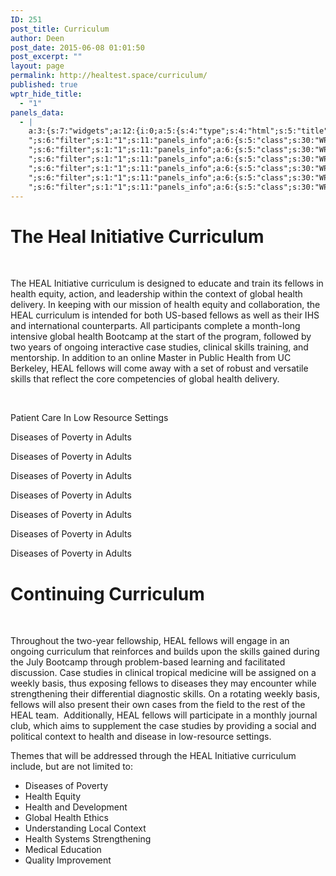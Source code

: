 ```yaml
---
ID: 251
post_title: Curriculum
author: Deen
post_date: 2015-06-08 01:01:50
post_excerpt: ""
layout: page
permalink: http://healtest.space/curriculum/
published: true
wptr_hide_title:
  - "1"
panels_data:
  - |
    a:3:{s:7:"widgets";a:12:{i:0;a:5:{s:4:"type";s:4:"html";s:5:"title";s:0:"";s:4:"text";s:56:"<h1 class="headline">The Heal Initiative Curriculum</h1>";s:6:"filter";s:1:"1";s:11:"panels_info";a:6:{s:5:"class";s:30:"WP_Widget_Black_Studio_TinyMCE";s:3:"raw";b:0;s:4:"grid";i:0;s:4:"cell";i:0;s:2:"id";i:0;s:5:"style";a:1:{s:18:"background_display";s:4:"tile";}}}i:1;a:5:{s:4:"type";s:6:"visual";s:5:"title";s:0:"";s:4:"text";s:763:"<p> </p><p>The HEAL Initiative curriculum is designed to educate and train its fellows in health equity, action, and leadership within the context of global health delivery. In keeping with our mission of health equity and collaboration, the HEAL curriculum is intended for both US-based fellows as well as their IHS and international counterparts. All participants complete a month-long intensive global health Bootcamp at the start of the program, followed by two years of ongoing interactive case studies, clinical skills training, and mentorship. In addition to an online Master in Public Health from UC Berkeley, HEAL fellows will come away with a set of robust and versatile skills that reflect the core competencies of global health delivery.</p><p> </p>";s:6:"filter";s:1:"1";s:11:"panels_info";a:6:{s:5:"class";s:30:"WP_Widget_Black_Studio_TinyMCE";s:3:"raw";b:0;s:4:"grid";i:1;s:4:"cell";i:0;s:2:"id";i:1;s:5:"style";a:2:{s:10:"background";s:7:"#ffffff";s:18:"background_display";s:4:"tile";}}}i:2;a:5:{s:4:"type";s:4:"html";s:5:"title";s:0:"";s:4:"text";s:37:"Patient Care In Low Resource Settings";s:6:"filter";s:1:"1";s:11:"panels_info";a:5:{s:5:"class";s:30:"WP_Widget_Black_Studio_TinyMCE";s:4:"grid";i:2;s:4:"cell";i:0;s:2:"id";i:2;s:5:"style";a:3:{s:10:"background";s:7:"#ededed";s:27:"background_image_attachment";b:0;s:18:"background_display";s:4:"tile";}}}i:3;a:5:{s:4:"type";s:6:"visual";s:5:"title";s:0:"";s:4:"text";s:36:"<p>Diseases of Poverty in Adults</p>";s:6:"filter";s:1:"1";s:11:"panels_info";a:6:{s:5:"class";s:30:"WP_Widget_Black_Studio_TinyMCE";s:3:"raw";b:0;s:4:"grid";i:2;s:4:"cell";i:1;s:2:"id";i:3;s:5:"style";a:2:{s:10:"background";s:7:"#ededed";s:18:"background_display";s:4:"tile";}}}i:4;a:5:{s:4:"type";s:6:"visual";s:5:"title";s:0:"";s:4:"text";s:37:"<p>Diseases of Poverty in Adults</p>
    ";s:6:"filter";s:1:"1";s:11:"panels_info";a:6:{s:5:"class";s:30:"WP_Widget_Black_Studio_TinyMCE";s:3:"raw";b:0;s:4:"grid";i:2;s:4:"cell";i:2;s:2:"id";i:4;s:5:"style";a:2:{s:10:"background";s:7:"#ededed";s:18:"background_display";s:4:"tile";}}}i:5;a:5:{s:4:"type";s:6:"visual";s:5:"title";s:0:"";s:4:"text";s:37:"<p>Diseases of Poverty in Adults</p>
    ";s:6:"filter";s:1:"1";s:11:"panels_info";a:6:{s:5:"class";s:30:"WP_Widget_Black_Studio_TinyMCE";s:3:"raw";b:0;s:4:"grid";i:2;s:4:"cell";i:3;s:2:"id";i:5;s:5:"style";a:2:{s:10:"background";s:7:"#ededed";s:18:"background_display";s:4:"tile";}}}i:6;a:5:{s:4:"type";s:6:"visual";s:5:"title";s:0:"";s:4:"text";s:37:"<p>Diseases of Poverty in Adults</p>
    ";s:6:"filter";s:1:"1";s:11:"panels_info";a:6:{s:5:"class";s:30:"WP_Widget_Black_Studio_TinyMCE";s:3:"raw";b:0;s:4:"grid";i:2;s:4:"cell";i:4;s:2:"id";i:6;s:5:"style";a:2:{s:10:"background";s:7:"#ededed";s:18:"background_display";s:4:"tile";}}}i:7;a:5:{s:4:"type";s:6:"visual";s:5:"title";s:0:"";s:4:"text";s:37:"<p>Diseases of Poverty in Adults</p>
    ";s:6:"filter";s:1:"1";s:11:"panels_info";a:6:{s:5:"class";s:30:"WP_Widget_Black_Studio_TinyMCE";s:3:"raw";b:0;s:4:"grid";i:2;s:4:"cell";i:5;s:2:"id";i:7;s:5:"style";a:2:{s:10:"background";s:7:"#ededed";s:18:"background_display";s:4:"tile";}}}i:8;a:5:{s:4:"type";s:6:"visual";s:5:"title";s:0:"";s:4:"text";s:37:"<p>Diseases of Poverty in Adults</p>
    ";s:6:"filter";s:1:"1";s:11:"panels_info";a:6:{s:5:"class";s:30:"WP_Widget_Black_Studio_TinyMCE";s:3:"raw";b:0;s:4:"grid";i:2;s:4:"cell";i:6;s:2:"id";i:8;s:5:"style";a:2:{s:10:"background";s:7:"#ededed";s:18:"background_display";s:4:"tile";}}}i:9;a:5:{s:4:"type";s:6:"visual";s:5:"title";s:0:"";s:4:"text";s:37:"<p>Diseases of Poverty in Adults</p>
    ";s:6:"filter";s:1:"1";s:11:"panels_info";a:6:{s:5:"class";s:30:"WP_Widget_Black_Studio_TinyMCE";s:3:"raw";b:0;s:4:"grid";i:2;s:4:"cell";i:7;s:2:"id";i:9;s:5:"style";a:2:{s:10:"background";s:7:"#ededed";s:18:"background_display";s:4:"tile";}}}i:10;a:5:{s:4:"type";s:4:"html";s:5:"title";s:0:"";s:4:"text";s:47:"<h1 class="headline">Continuing Curriculum</h1>";s:6:"filter";s:1:"1";s:11:"panels_info";a:6:{s:5:"class";s:30:"WP_Widget_Black_Studio_TinyMCE";s:3:"raw";b:0;s:4:"grid";i:3;s:4:"cell";i:0;s:2:"id";i:10;s:5:"style";a:1:{s:18:"background_display";s:4:"tile";}}}i:11;a:5:{s:4:"type";s:6:"visual";s:5:"title";s:0:"";s:4:"text";s:1101:"<p> </p><p>Throughout the two-year fellowship, HEAL fellows will engage in an ongoing curriculum that reinforces and builds upon the skills gained during the July Bootcamp through problem-based learning and facilitated discussion. Case studies in clinical tropical medicine will be assigned on a weekly basis, thus exposing fellows to diseases they may encounter while strengthening their differential diagnostic skills. On a rotating weekly basis, fellows will also present their own cases from the field to the rest of the HEAL team.  Additionally, HEAL fellows will participate in a monthly journal club, which aims to supplement the case studies by providing a social and political context to health and disease in low-resource settings.</p><p>Themes that will be addressed through the HEAL Initiative curriculum include, but are not limited to:</p><ul><li>Diseases of Poverty</li><li>Health Equity</li><li>Health and Development</li><li>Global Health Ethics</li><li>Understanding Local Context</li><li>Health Systems Strengthening</li><li>Medical Education</li><li>Quality Improvement</li></ul>";s:6:"filter";s:1:"1";s:11:"panels_info";a:6:{s:5:"class";s:30:"WP_Widget_Black_Studio_TinyMCE";s:3:"raw";b:0;s:4:"grid";i:4;s:4:"cell";i:0;s:2:"id";i:11;s:5:"style";a:1:{s:18:"background_display";s:4:"tile";}}}}s:5:"grids";a:5:{i:0;a:2:{s:5:"cells";i:1;s:5:"style";a:2:{s:11:"row_stretch";s:4:"full";s:18:"background_display";s:4:"tile";}}i:1;a:2:{s:5:"cells";i:1;s:5:"style";a:3:{s:11:"row_stretch";s:4:"full";s:10:"background";s:7:"#ffffff";s:18:"background_display";s:4:"tile";}}i:2;a:2:{s:5:"cells";i:8;s:5:"style";a:4:{s:6:"gutter";s:3:"5px";s:11:"row_stretch";s:4:"full";s:10:"background";s:7:"#ffffff";s:18:"background_display";s:4:"tile";}}i:3;a:2:{s:5:"cells";i:1;s:5:"style";a:0:{}}i:4;a:2:{s:5:"cells";i:1;s:5:"style";a:3:{s:11:"row_stretch";s:4:"full";s:10:"background";s:7:"#ffffff";s:18:"background_display";s:4:"tile";}}}s:10:"grid_cells";a:12:{i:0;a:2:{s:4:"grid";i:0;s:6:"weight";i:1;}i:1;a:2:{s:4:"grid";i:1;s:6:"weight";i:1;}i:2;a:2:{s:4:"grid";i:2;s:6:"weight";d:0.125;}i:3;a:2:{s:4:"grid";i:2;s:6:"weight";d:0.125;}i:4;a:2:{s:4:"grid";i:2;s:6:"weight";d:0.125;}i:5;a:2:{s:4:"grid";i:2;s:6:"weight";d:0.125;}i:6;a:2:{s:4:"grid";i:2;s:6:"weight";d:0.125;}i:7;a:2:{s:4:"grid";i:2;s:6:"weight";d:0.125;}i:8;a:2:{s:4:"grid";i:2;s:6:"weight";d:0.125;}i:9;a:2:{s:4:"grid";i:2;s:6:"weight";d:0.125;}i:10;a:2:{s:4:"grid";i:3;s:6:"weight";i:1;}i:11;a:2:{s:4:"grid";i:4;s:6:"weight";i:1;}}}
---
```

<h1 class="headline">The Heal Initiative Curriculum</h1><p>&nbsp;</p><p>The HEAL Initiative curriculum is designed to educate and train its fellows in health equity, action, and leadership within the context of global health delivery. In keeping with our mission of health equity and collaboration, the HEAL curriculum is intended for both US-based fellows as well as their IHS and international counterparts. All participants complete a month-long intensive global health Bootcamp at the start of the program, followed by two years of ongoing interactive case studies, clinical skills training, and mentorship. In addition to an online Master in Public Health from UC Berkeley, HEAL fellows will come away with a set of robust and versatile skills that reflect the core competencies of global health delivery.</p><p>&nbsp;</p>Patient Care In Low Resource Settings<p>Diseases of Poverty in Adults</p><p>Diseases of Poverty in Adults</p>
<p>Diseases of Poverty in Adults</p>
<p>Diseases of Poverty in Adults</p>
<p>Diseases of Poverty in Adults</p>
<p>Diseases of Poverty in Adults</p>
<p>Diseases of Poverty in Adults</p>
<h1 class="headline">Continuing Curriculum</h1><p>&nbsp;</p><p>Throughout the two-year fellowship, HEAL fellows will engage in an ongoing curriculum that reinforces and builds upon the skills gained during the July Bootcamp through problem-based learning and facilitated discussion. Case studies in clinical tropical medicine will be assigned on a weekly basis, thus exposing fellows to diseases they may encounter while strengthening their differential diagnostic skills. On a rotating weekly basis, fellows will also present their own cases from the field to the rest of the HEAL team.&nbsp; Additionally, HEAL fellows will participate in a monthly journal club, which aims to supplement the case studies by providing a social and political context to health and disease in low-resource settings.</p><p>Themes that will be addressed through the HEAL Initiative curriculum include, but are not limited to:</p><ul><li>Diseases of Poverty</li><li>Health Equity</li><li>Health and Development</li><li>Global Health Ethics</li><li>Understanding Local Context</li><li>Health Systems Strengthening</li><li>Medical Education</li><li>Quality Improvement</li></ul>